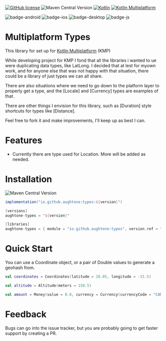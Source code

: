 [![GitHub license](https://img.shields.io/badge/license-Apache%20License%202.0-blue.svg?style=flat)](http://www.apache.org/licenses/LICENSE-2.0)
![Maven Central Version](https://img.shields.io/maven-central/v/io.github.aughtone/framework-types?style=flat)
[![Kotlin](https://img.shields.io/badge/Kotlin-2.1.10-blue.svg?logo=kotlin&style=flat)](http://kotlinlang.org)
[![Kotlin Multiplatform](https://img.shields.io/badge/Kotlin-Multiplatform-brightgreen?logo=kotlin)](https://github.com/JetBrains/compose-multiplatform)


![badge-android](http://img.shields.io/badge/platform-android-6EDB8D.svg?style=flat)
![badge-ios](http://img.shields.io/badge/platform-ios-CDCDCD.svg?style=flat)
![badge-desktop](http://img.shields.io/badge/platform-desktop-DB413D.svg?style=flat)
![badge-js](http://img.shields.io/badge/platform-js%2Fwasm-FDD835.svg?style=flat)


# Multiplatform Types

This library for set up for [Kotlin Multiplatform](https://www.jetbrains.com/kotlin-multiplatform/) (KMP)

While developing project for KMP I fond that all the libraries i wanted to ue were duplicating data 
types, like LatLong. I decided that at lest for myown work, and for anyone else that was not happy 
with that situation, there could be a library of just types we can all share.

There are also situations where we need to go down to the platform layer to properly get a type, 
and the [Locale] and [Currency] types are examples of that.

There are other things I envision for this library, such as [Duration] style shortcuts for types like [Distance].

Feel free to fork it and make improvements, I'll keep up as best I can.

# Features

* Currently there are type used for Location. More will be added as needed. 

# Installation
![Maven Central Version](https://img.shields.io/maven-central/v/io.github.aughtone/framework-types?style=flat)
```gradle
implementation("io.github.aughtone:types:${version}")
```

```gradle
[versions]
aughtone-types = "${version}"

[libraries]
aughtone-types = { module = "io.github.aughtone:types", version.ref = "aughtone-types" }

```

# Quick Start

You can use a Coordinate object, or a pair of Double values to generate a geohash from.
```kotlin
val coordinates = Coordinates(latitude = 20.05, longitude = -15.5)
```
```kotlin
val altitude = Altitude(meters = 150.5)
```
```kotlin
val amount = Money(value = 0.0, currency = Currency(currencyCode = "CAN", symbol = "$"))
```

# Feedback

Bugs can go into the issue tracker, but you are probably going to get faster support by creating a PR.   
